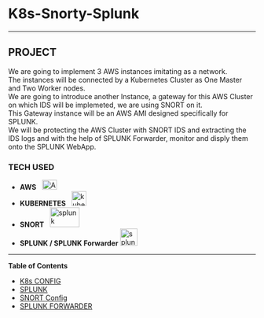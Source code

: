 # K8s-Snorty-Splunk
_________________________________

## PROJECT 

We are going to implement 3 AWS instances imitating as a network. </br>
The instances will be connected by a Kubernetes Cluster as One Master and Two Worker nodes. </br>
We are going to introduce another Instance, a gateway for this AWS Cluster on which IDS will be implemeted, we are using SNORT on it. </br>
This Gateway instance will be an AWS AMI designed specifically for SPLUNK. </br>
We will be protecting the AWS Cluster with SNORT IDS and extracting the IDS logs and with the help of SPLUNK Forwarder, monitor and disply them onto the SPLUNK WebApp. </br>



### TECH USED

- **AWS** &nbsp; <a
href="https://aws.amazon.com/" target="_blank" rel="noreferrer"> <img src="https://upload.wikimedia.org/wikipedia/commons/thumb/9/93/Amazon_Web_Services_Logo.svg/1280px-Amazon_Web_Services_Logo.svg.png" alt="AWS" width="30" height="20"/> </a></br>
- **KUBERNETES** &nbsp; <a href="https://kubernetes.io/" target="_blank" rel="noreferrer"> <img src="https://www.vectorlogo.zone/logos/kubernetes/kubernetes-icon.svg" alt="kubernetes" width="30" height="30"/> </a> </br>
- **SNORT** &nbsp; <a href="https://www.splunk.com/" target="_blank" rel="noreferrer"> <img src="https://upload.wikimedia.org/wikipedia/en/3/3a/Snort_ids_logo.png" alt="splunk" width="60" height="40"/> </a> </br>
- **SPLUNK / SPLUNK Forwarder** <a href="https://www.snort.org/" target="_blank" rel="noreferrer"> <img src="https://www.splunk.com/content/dam/splunk2/images/2020-splunk-planet.svg" alt="splunk" width="35" height="35"/> </a></br>

___________________________________________________

**Table of Contents**

<!--ts-->
* [K8s CONFIG](https://github.com/TheOneOh1/K8s-Snorty-Splunk/blob/main/k8s.md#k8s-config)
* [SPLUNK](https://github.com/TheOneOh1/K8s-Snorty-Splunk/blob/main/splunk-snort.md#splunk)
* [SNORT Config](https://github.com/TheOneOh1/K8s-Snorty-Splunk/blob/main/splunk-snort.md#install-snort-on-this-machine)
* [SPLUNK FORWARDER](https://github.com/TheOneOh1/K8s-Snorty-Splunk/blob/main/SplunkForwarder.md#splunk-forwarder)
<!--te-->
